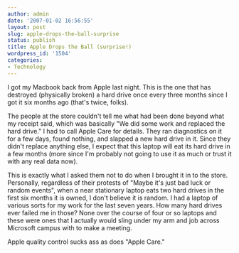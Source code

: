 ```yaml
---
author: admin
date: '2007-01-02 16:56:55'
layout: post
slug: apple-drops-the-ball-surprise
status: publish
title: Apple Drops the Ball (surprise!)
wordpress_id: '1504'
categories:
- Technology
---
```

I got my Macbook back from Apple last night. This is the one that has destroyed (physically broken) a hard drive once every three months since I got it six months ago (that's twice, folks).

The people at the store couldn't tell me what had been done beyond what my receipt said, which was basically "We did some work and replaced the hard drive." I had to call Apple Care for details. They ran diagnostics on it for a few days, found nothing, and slapped a new hard drive in it. Since they didn't replace anything else, I expect that this laptop will eat its hard drive in a few months (more since I'm probably not going to use it as much or trust it with any real data now).

This is exactly what I asked them not to do when I brought it in to the store. Personally, regardless of their protests of "Maybe it's just bad luck or random events", when a near stationary laptop eats two hard drives in the first six months it is owned, I don't believe it is random. I had a laptop of various sorts for my work for the last seven years. How many hard drives ever failed me in those? None over the course of four or so laptops and these were ones that I actually would sling under my arm and job across Microsoft campus with to make a meeting.

Apple quality control sucks ass as does "Apple Care."
